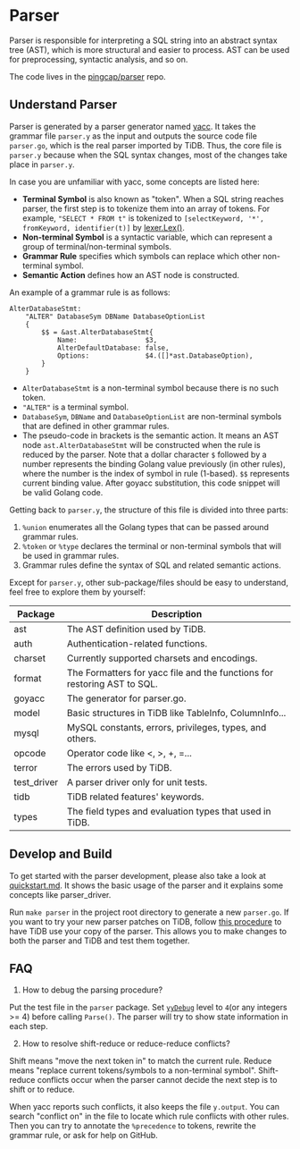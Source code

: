 # Parser

Parser is responsible for interpreting a SQL string into an abstract syntax tree (AST), which is more structural and easier to process. AST can be used for preprocessing, syntactic analysis, and so on.

The code lives in the [pingcap/parser](https://github.com/pingcap/parser) repo.

## Understand Parser

Parser is generated by a parser generator named [yacc](https://github.com/cznic/parser). It takes the grammar file `parser.y` as the input and outputs the source code file `parser.go`, which is the real parser imported by TiDB. Thus, the core file is `parser.y` because when the SQL syntax changes, most of the changes take place in `parser.y`.

In case you are unfamiliar with yacc, some concepts are listed here:

* **Terminal Symbol** is also known as "token". When a SQL string reaches parser, the first step is to tokenize them into an array of tokens. For example, `"SELECT * FROM t"` is tokenized to `[selectKeyword, '*', fromKeyword, identifier(t)]` by [lexer.Lex()](https://github.com/pingcap/parser/blob/ae8dec26d777272d56288fa4c9d4264ce0d31a03/lexer.go#L178).
* **Non-terminal Symbol** is a syntactic variable, which can represent a group of terminal/non-terminal symbols.
* **Grammar Rule** specifies which symbols can replace which other non-terminal symbol.
* **Semantic Action** defines how an AST node is constructed.

An example of a grammar rule is as follows:

```
AlterDatabaseStmt:
	"ALTER" DatabaseSym DBName DatabaseOptionList
	{
		$$ = &ast.AlterDatabaseStmt{
			Name:                 $3,
			AlterDefaultDatabase: false,
			Options:              $4.([]*ast.DatabaseOption),
		}
	}
```

* `AlterDatabaseStmt` is a non-terminal symbol because there is no such token.
* `"ALTER"` is a terminal symbol.
* `DatabaseSym`, `DBName` and `DatabaseOptionList` are non-terminal symbols that are defined in other grammar rules.
* The pseudo-code in brackets is the semantic action. It means an AST node `ast.AlterDatabaseStmt` will be constructed when the rule is reduced by the parser. Note that a dollar character `$` followed by a number represents the binding Golang value previously (in other rules), where the number is the index of symbol in rule (1-based). `$$` represents current binding value. After goyacc substitution, this code snippet will be valid Golang code.

Getting back to `parser.y`, the structure of this file is divided into three parts:

1. `%union` enumerates all the Golang types that can be passed around grammar rules.
2. `%token` or `%type` declares the terminal or non-terminal symbols that will be used in grammar rules.
3. Grammar rules define the syntax of SQL and related semantic actions.

Except for `parser.y`, other sub-package/files should be easy to understand, feel free to explore them by yourself:

| Package     | Description                                                              |
|-------------|--------------------------------------------------------------------------|
| ast         | The AST definition used by TiDB.                                         |
| auth        | Authentication-related functions.                                        |
| charset     | Currently supported charsets and encodings.                              |
| format      | The Formatters for yacc file and the functions for restoring AST to SQL. |
| goyacc      | The generator for parser.go.                                             |
| model       | Basic structures in TiDB like TableInfo, ColumnInfo...                   |
| mysql       | MySQL constants, errors, privileges, types, and others.                  |
| opcode      | Operator code like <, >, +, =...                                         |
| terror      | The errors used by TiDB.                                                 |
| test_driver | A parser driver only for unit tests.                                     |
| tidb        | TiDB related features' keywords.                                         |
| types       | The field types and evaluation types that used in TiDB.                  |

## Develop and Build

To get started with the parser development, please also take a look at [quickstart.md](https://github.com/pingcap/parser/blob/master/docs/quickstart.md). It shows the basic usage of the parser and it explains some concepts like parser_driver.

Run `make parser` in the project root directory to generate a new `parser.go`. If you want to try your new parser patches on TiDB, follow [this procedure](https://github.com/pingcap/parser/blob/master/docs/update-parser-for-tidb.md) to have TiDB use your copy of the parser. This allows you to make changes to both the parser and TiDB and test them together.

## FAQ

1. How to debug the parsing procedure?

Put the test file in the `parser` package. Set [`yyDebug`](https://github.com/pingcap/parser/blob/ae8dec26d777272d56288fa4c9d4264ce0d31a03/goyacc/main.go#L525) level to `4`(or any integers >= 4) before calling `Parse()`. The parser will try to show state information in each step.

2. How to resolve shift-reduce or reduce-reduce conflicts?

Shift means "move the next token in" to match the current rule. Reduce means "replace current tokens/symbols to a non-terminal symbol". Shift-reduce conflicts occur when the parser cannot decide the next step is to shift or to reduce.

When yacc reports such conflicts, it also keeps the file `y.output`. You can search "conflict on" in the file to locate which rule conflicts with other rules. Then you can try to annotate the `%precedence` to tokens, rewrite the grammar rule, or ask for help on GitHub.
